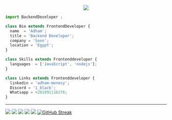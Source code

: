 <p align="center">
  <img src="https://github.com/thompsonemerson/thompsonemerson/raw/master/cover-thompson.png" />
</p>

```js
import BackendDeveloper ;

class Bio extends FrontendDeveloper {
  name  = 'Adham';
  title = 'Backend Developer';
  company = 'Soon';
  location = 'Egypt';
}

class Skills extends Frontenddeveloper {
  languages  = ['JavaScript', 'nodejs'];
}

class Links extends Frontenddeveloper {
  linkedin = 'adham-menesy';
  Discord = '1_black';
  Whatsapp = +201091116276;
}
```
----
![](http://github-profile-summary-cards.vercel.app/api/cards/profile-details?username=blackgeneral11y&theme=aura_dark) 
![](http://github-profile-summary-cards.vercel.app/api/cards/repos-per-language?username=blackgeneral11y&theme=aura_dark) 
![](http://github-profile-summary-cards.vercel.app/api/cards/most-commit-language?username=blackgeneral11y&theme=aura_dark) 
![](http://github-profile-summary-cards.vercel.app/api/cards/stats?username=blackgeneral11y&theme=aura_dark) 
![](http://github-profile-summary-cards.vercel.app/api/cards/productive-time?username=blackgeneral11y&theme=aura_dark&utcOffset=8) 
[![GitHub Streak](https://github-readme-streak-stats.herokuapp.com?user=blackgeneral11y&theme=dark&hide_border=true)](https://git.io/streak-stats)

